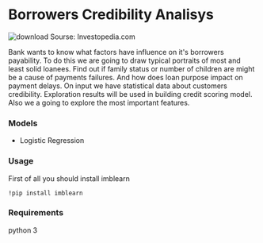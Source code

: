 # Borrowers Credibility Analisys

![download](https://user-images.githubusercontent.com/92801594/155578076-d8bee14c-72a5-41e3-9317-8c18c50872f7.jpg)
Sourse: Investopedia.com

Bank wants to know what factors have influence on it's borrowers payability. To do this we are going to draw typical portraits of most and least solid loanees. Find out if family status or number of children are might be a cause of payments failures. And how does loan purpose impact on payment delays. On input we have statistical data about customers credibility. Exploration results will be used in building credit scoring model. Also we a going to explore the most important features.

### Models
- Logistic Regression

### Usage
First of all you should install imblearn

```
!pip install imblearn
```

### Requirements

python 3
